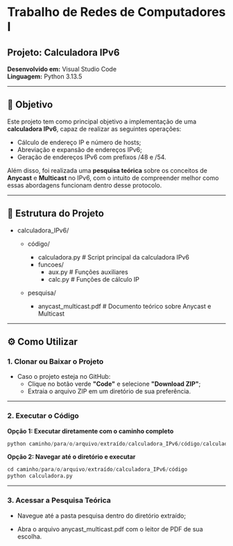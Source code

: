 # Trabalho de Redes de Computadores I

## Projeto: Calculadora IPv6  
**Desenvolvido em:** Visual Studio Code  
**Linguagem:** Python 3.13.5

---

## 🎯 Objetivo

Este projeto tem como principal objetivo a implementação de uma **calculadora IPv6**, capaz de realizar as seguintes operações:

- Cálculo de endereço IP e número de hosts;
- Abreviação e expansão de endereços IPv6;
- Geração de endereços IPv6 com prefixos /48 e /54.

Além disso, foi realizada uma **pesquisa teórica** sobre os conceitos de **Anycast** e **Multicast** no IPv6, com o intuito de compreender melhor como essas abordagens funcionam dentro desse protocolo.

---

## 📁 Estrutura do Projeto

- calculadora_IPv6/
    - código/
        - calculadora.py           # Script principal da calculadora IPv6
        - funcoes/
            - aux.py               # Funções auxiliares
            - calc.py              # Funções de cálculo IP

    - pesquisa/
        - anycast_multicast.pdf    # Documento teórico sobre Anycast e Multicast

---

## ⚙️ Como Utilizar

### 1. Clonar ou Baixar o Projeto

- Caso o projeto esteja no GitHub:
    - Clique no botão verde **"Code"** e selecione **"Download ZIP"**;
    - Extraia o arquivo ZIP em um diretório de sua preferência.

---

### 2. Executar o Código

**Opção 1: Executar diretamente com o caminho completo**
```python
python caminho/para/o/arquivo/extraído/calculadora_IPv6/código/calculadora.py
```
**Opção 2: Navegar até o diretório e executar**
```python
cd caminho/para/o/arquivo/extraído/calculadora_IPv6/código
python calculadora.py
```

---

### 3. Acessar a Pesquisa Teórica

- Navegue até a pasta pesquisa dentro do diretório extraído;

- Abra o arquivo anycast_multicast.pdf com o leitor de PDF de sua escolha.
